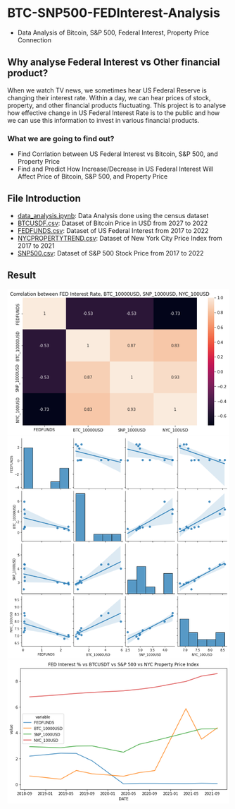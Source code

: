 # BTC-SNP500-FEDInterest-Analysis
- Data Analysis of Bitcoin, S&amp;P 500, Federal Interest, Property Price Connection

## Why analyse Federal Interest vs Other financial product?
When we watch TV news, we sometimes hear US Federal Reserve is changing their interest rate. Within a day, we can hear prices of stock, property, and other financial products fluctuating. This project is to analyse how effective change in US Federal Interest Rate is to the public and how we can use this information to invest in various financial products.

### What we are going to find out?
- Find Corrlation between US Federal Interest vs Bitcoin, S&P 500, and Property Price
- Find and Predict How Increase/Decrease in US Federal Interest Will Affect Price of Bitcoin, S&P 500, and Property Price

## File Introduction
- [data_analysis.ipynb](https://github.com/daeisbae/BTC-SNP500-FEDInterest-Analysis/blob/main/data_analysis.ipynb): Data Analysis done using the census dataset<br>
- [BTCUSDF.csv](https://github.com/daeisbae/BTC-SNP500-FEDInterest-Analysis/blob/main/BTCUSDT.csv): Dataset of Bitcoin Price in USD from 2027 to 2022<br>
- [FEDFUNDS.csv](https://github.com/daeisbae/BTC-SNP500-FEDInterest-Analysis/blob/main/FEDFUNDS.csv): Dataset of US Federal Interest from 2017 to 2022<br>
- [NYCPROPERTYTREND.csv](https://github.com/daeisbae/BTC-SNP500-FEDInterest-Analysis/blob/main/NYCPROPERTYTREND.csv): Dataset of New York City Price Index from 2017 to 2021
- [SNP500.csv](https://github.com/daeisbae/BTC-SNP500-FEDInterest-Analysis/blob/main/SNP500.csv): Dataset of S&P 500 Stock Price from 2017 to 2022

## Result
![img](https://github.com/daeisbae/BTC-SNP500-FEDInterest-Analysis/blob/main/samples/output1.png)
![img](https://github.com/daeisbae/BTC-SNP500-FEDInterest-Analysis/blob/main/samples/output2.png)
![img](https://github.com/daeisbae/BTC-SNP500-FEDInterest-Analysis/blob/main/samples/output3.png)